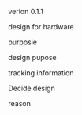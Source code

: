 verion 0.1.1

design for hardware 

purposie

design pupose

tracking information

Decide design

reason